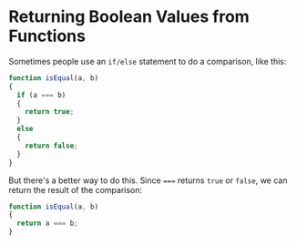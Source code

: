 # **Returning Boolean Values from Functions**

Sometimes people use an `if/else` statement to do a comparison, like this:

```js
function isEqual(a, b)
{
  if (a === b)
  {
    return true;
  } 
  else
  {
    return false;
  }
}
```

But there's a better way to do this. Since `===` returns `true` or `false`, we can return the result of the comparison:

```js
function isEqual(a, b)
{
  return a === b;
}
```